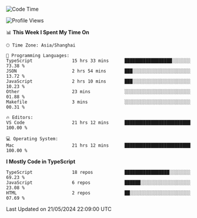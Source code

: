 <!--START_SECTION:waka-->
![Code Time](http://img.shields.io/badge/Code%20Time-6%2C094%20hrs%2030%20mins-blue)

![Profile Views](http://img.shields.io/badge/Profile%20Views-0-blue)

📊 **This Week I Spent My Time On** 

```text
🕑︎ Time Zone: Asia/Shanghai

💬 Programming Languages: 
TypeScript               15 hrs 33 mins      ██████████████████░░░░░░░   73.38 % 
JSON                     2 hrs 54 mins       ███░░░░░░░░░░░░░░░░░░░░░░   13.72 % 
JavaScript               2 hrs 10 mins       ███░░░░░░░░░░░░░░░░░░░░░░   10.23 % 
Other                    23 mins             ░░░░░░░░░░░░░░░░░░░░░░░░░   01.88 % 
Makefile                 3 mins              ░░░░░░░░░░░░░░░░░░░░░░░░░   00.31 % 

🔥 Editors: 
VS Code                  21 hrs 12 mins      █████████████████████████   100.00 % 

💻 Operating System: 
Mac                      21 hrs 12 mins      █████████████████████████   100.00 % 
```

**I Mostly Code in TypeScript** 

```text
TypeScript               18 repos            █████████████████░░░░░░░░   69.23 % 
JavaScript               6 repos             ██████░░░░░░░░░░░░░░░░░░░   23.08 % 
HTML                     2 repos             ██░░░░░░░░░░░░░░░░░░░░░░░   07.69 % 
```




 Last Updated on 21/05/2024 22:09:00 UTC
<!--END_SECTION:waka-->
